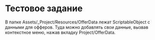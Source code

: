# Тестовое задание
В папке Assets/_Project/Resources/OfferData лежат ScriptableObject с данными для офферов. 
Туда можно добавлять свои данные, вызвав контекстное меню, нажав вкладку Project/OfferData.
